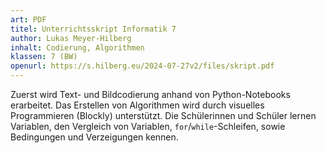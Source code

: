 ```yaml
---
art: PDF
titel: Unterrichtsskript Informatik 7
author: Lukas Meyer-Hilberg
inhalt: Codierung, Algorithmen
klassen: 7 (BW)
openurl: https://s.hilberg.eu/2024-07-27v2/files/skript.pdf
---
```

Zuerst wird Text- und Bildcodierung anhand von Python-Notebooks erarbeitet. Das Erstellen von Algorithmen wird durch visuelles Programmieren (Blockly) unterstützt. Die Schülerinnen und Schüler lernen Variablen, den Vergleich von Variablen, `for`/`while`-Schleifen, sowie Bedingungen und Verzeigungen kennen.